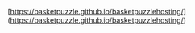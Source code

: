 [https://basketpuzzle.github.io/basketpuzzlehosting/]
(https://basketpuzzle.github.io/basketpuzzlehosting/)
